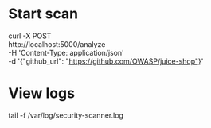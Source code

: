# Start scan
curl -X POST \
  http://localhost:5000/analyze \
  -H 'Content-Type: application/json' \
  -d '{"github_url": "https://github.com/OWASP/juice-shop"}'


# View logs
tail -f /var/log/security-scanner.log
